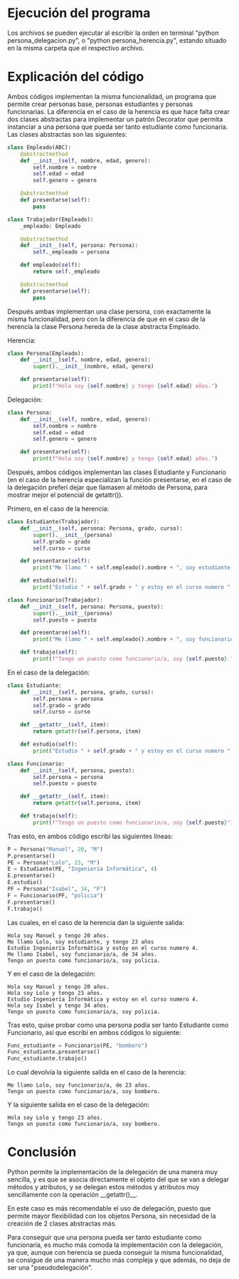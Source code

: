 # Ejecución del programa
Los archivos se pueden ejecutar al escribir la orden en terminal "python persona_delegacion.py", o "python persona_herencia.py", estando situado en la misma carpeta que el respectivo archivo.
# Explicación del código

Ambos códigos implementan la misma funcionalidad, un programa que permite crear personas base, personas estudiantes y personas funcionarias. La diferencia en el caso de la herencia es que hace falta crear dos clases abstractas para implementar un patrón Decorator que permita instanciar a una persona que pueda ser tanto estudiante como funcionaria. Las clases abstractas son las siguientes:

```python
class Empleado(ABC):
    @abstractmethod
    def __init__(self, nombre, edad, genero):
        self.nombre = nombre
        self.edad = edad
        self.genero = genero

    @abstractmethod
    def presentarse(self):
        pass
```

```python
class Trabajador(Empleado):
    _empleado: Empleado

    @abstractmethod
    def __init__(self, persona: Persona):
        self._empleado = persona

    def empleado(self):
        return self._empleado

    @abstractmethod
    def presentarse(self):
        pass
```

Después ambas implementan una clase persona, con exactamente la misma funcionalidad, pero con la diferencia de que en el caso de la herencia la clase Persona hereda de la clase abstracta Empleado.

Herencia:
```python
class Persona(Empleado):
    def __init__(self, nombre, edad, genero):
        super().__init__(nombre, edad, genero)

    def presentarse(self):
        print(f"Hola soy {self.nombre} y tengo {self.edad} años.")
```

Delegación:
```python
class Persona:
    def __init__(self, nombre, edad, genero):
        self.nombre = nombre
        self.edad = edad
        self.genero = genero

    def presentarse(self):
        print(f"Hola soy {self.nombre} y tengo {self.edad} años.")
```

Después, ambos códigos implementan las clases Estudiante y Funcionario (en el caso de la herencia especializan la función presentarse, en el caso de la delegación preferí dejar que llamasen al método de Persona, para mostrar mejor el potencial de getattr()).

Primero, en el caso de la herencia:

```python
class Estudiante(Trabajador):
    def __init__(self, persona: Persona, grado, curso):
        super().__init__(persona)
        self.grado = grado
        self.curso = curso

    def presentarse(self):
        print("Me llamo " + self.empleado().nombre + ", soy estudiante, y tengo " + str(self.empleado().edad) + " años")

    def estudio(self):
        print("Estudio " + self.grado + " y estoy en el curso numero " + str(self.curso) + ".")
```

```python
class Funcionario(Trabajador):
    def __init__(self, persona: Persona, puesto):
        super().__init__(persona)
        self.puesto = puesto

    def presentarse(self):
        print("Me llamo " + self.empleado().nombre + ", soy funcionario/a, de " + str(self.empleado().edad) + " años.")

    def trabajo(self):
        print(f"Tengo un puesto como funcionario/a, soy {self.puesto}.")
```

En el caso de la delegación:

```python
class Estudiante:
    def __init__(self, persona, grado, curso):
        self.persona = persona
        self.grado = grado
        self.curso = curso

    def __getattr__(self, item):
        return getattr(self.persona, item)

    def estudio(self):
        print("Estudio " + self.grado + " y estoy en el curso numero " + str(self.curso))
```

```python
class Funcionario:
    def __init__(self, persona, puesto):
        self.persona = persona
        self.puesto = puesto

    def __getattr__(self, item):
        return getattr(self.persona, item)

    def trabajo(self):
        print(f"Tengo un puesto como funcionario/a, soy {self.puesto}")
```

Tras esto, en ambos código escribí las siguientes líneas:

```python
P = Persona("Manuel", 20, "M")
P.presentarse()
PE = Persona("Lolo", 23, "M")
E = Estudiante(PE, "Ingeniería Informática", 4)
E.presentarse()
E.estudio()
PF = Persona("Isabel", 34, "F")
F = Funcionario(PF, "policia")
F.presentarse()
F.trabajo()
```

Las cuales, en el caso de la herencia dan la siguiente salida:
```
Hola soy Manuel y tengo 20 años.
Me llamo Lolo, soy estudiante, y tengo 23 años
Estudio Ingeniería Informática y estoy en el curso numero 4.
Me llamo Isabel, soy funcionario/a, de 34 años.
Tengo un puesto como funcionario/a, soy policia.
```

Y en el caso de la delegación:
```
Hola soy Manuel y tengo 20 años.
Hola soy Lolo y tengo 23 años.
Estudio Ingeniería Informática y estoy en el curso numero 4.
Hola soy Isabel y tengo 34 años.
Tengo un puesto como funcionario/a, soy policia.
```

Tras esto, quise probar como una persona podía ser tanto Estudiante como Funcionario, así que escribí en ambos códigos lo siguiente:
```python
Func_estudiante = Funcionario(PE, "bombero")
Func_estudiante.presentarse()
Func_estudiante.trabajo()
```

Lo cual devolvía la siguiente salida en el caso de la herencia:
```
Me llamo Lolo, soy funcionario/a, de 23 años.
Tengo un puesto como funcionario/a, soy bombero.
```

Y la siguiente salida en el caso de la delegación:
```
Hola soy Lolo y tengo 23 años.
Tengo un puesto como funcionario/a, soy bombero.
```

# Conclusión

Python permite la implementación de la delegación de una manera muy sencilla, y es que se asocia directamente el objeto del que se van a delegar métodos y atributos, y se delegan estos métodos y atributos muy sencillamente con la operación \_\_getattr()\_\_.

En este caso es más recomendable el uso de delegación, puesto que permite mayor flexibilidad con los objetos Persona, sin necesidad de la creación de 2 clases abstractas más.

Para conseguir que una persona pueda ser tanto estudiante como funcionaria, es mucho más comoda la implementación con la delegación, ya que, aunque con herencia se pueda conseguir la misma funcionalidad, se consigue de una manera mucho más compleja y que además, no deja de ser una "pseudodelegación".
